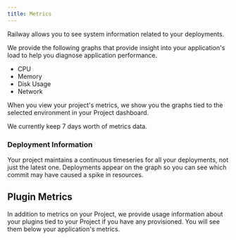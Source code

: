 ```yaml
---
title: Metrics
---
```


<NextImage src="/images/metrics.png"
alt="Screenshot of Metrics Page"
layout="intrinsic"
width={440} height={405} quality={100} />

Railway allows you to see system information related to your deployments. 

We provide the following graphs that provide insight into your application's load to help you diagnose application performance.

- CPU
- Memory
- Disk Usage
- Network

When you view your project's metrics, we show you the graphs tied to the selected environment in your Project dashboard. 

We currently keep 7 days worth of metrics data. 

### Deployment Information

<NextImage src="/images/commit-metrics.png"
alt="Screenshot of Metric Timeseries Page"
layout="responsive"
width={864} height={345} quality={100} />

Your project maintains a continuous timeseries for all your deployments, not just the latest one. Deployments appear on the graph so you can see which commit may have caused a spike in resources.

## Plugin Metrics

In addition to metrics on your Project, we provide usage information about your plugins tied to your Project if you have any provisioned. You will see them below your application's metrics. 